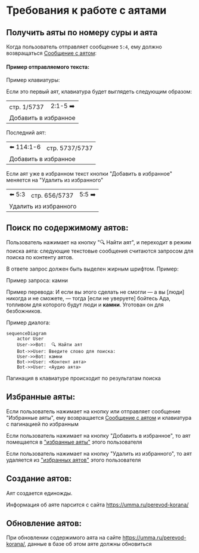 # Требования к работе с аятами

## Получить аяты по номеру суры и аята

Когда пользователь отправляет сообщение `5:4`, ему должно возвращаться [Сообщение с аятом](glossary.md#Сообщение-с-аятом):

#### Пример отправляемого текста:
Пример клавиатуры:

Если это первый аят, клавиатура будет выглядеть следующим образом:

<table>
    <tbody>
        <tr>
            <td>стр. 1/5737</td>
            <td>2:1-5 ➡️</td>
        </tr>
        <tr>
            <td colspan="2">Добавить в избранное</td>
        </tr>
    </tbody>
</table>

Последний аят:

<table>
    <tbody>
        <tr>
            <td>⬅️ 114:1-6</td>
            <td>стр. 5737/5737</td>
        </tr>
        <tr>
            <td colspan="2">Добавить в избранное</td>
        </tr>
    </tbody>
</table>

Если аят уже в избранном текст кнопки "Добавить в избранное" меняется на "Удалить из избранного"

<table>
    <tbody>
        <tr>
            <td>⬅️ 5:3</td>
            <td>стр. 656/5737</td>
            <td>5:5 ➡️</td>
        </tr>
        <tr>
            <td colspan="3">Удалить из избранного</td>
        </tr>
    </tbody>
</table>

## Поиск по содержимому аятов:

Пользователь нажимает на кнопку "🔍 Найти аят", и переходит в режим поиска аята: следующие текстовые сообщения считаются запросом для поиска по контенту аятов.

В ответе запрос должен быть выделен жирным шрифтом. Пример:

Пример запроса: камни

Пример перевода: И если вы этого сделать не смогли — а вы [люди] никогда и не сможете, — тогда [если не уверуете] бойтесь Ада, топливом для которого будут люди и __камни__. Уготован он для безбожников.

Пример диалога:

```mermaid
sequenceDiagram
    actor User
    User->>Bot:  🔍 Найти аят
    Bot->>User: Введите слово для поиска:
    User->>Bot: камни
    Bot->>User: <Контент аята>
    Bot->>User: <Аудио аята>
```

Пагинация в клавиатуре происходит по результатам поиска

## Избранные аяты:

Если пользователь нажимает на кнопку или отправляет сообщение "Избранные аяты", ему возвращается [Сообщение с аятом](glossary.md#Сообщение-с-аятом) и клавиатура с пагинацией по избранным

Если пользователь нажимает на кнопку "Добавить в избранное", то аят помещается в ["избранные аяты"](glossary.md#Избранные-аяты) этого пользователя

Если пользователь нажимает на кнопку "Удалить из избранного", то аят удаляется из ["избранных аятов"](glossary.md#Избранные-аяты) этого пользователя

## Создание аятов:

Аят создается единожды.

Информация об аяте парсится с сайта https://umma.ru/perevod-korana/

## Обновление аятов:

При обновлении содержимого аята на сайте https://umma.ru/perevod-korana/, данные в базе об этом аяте должны обновиться
